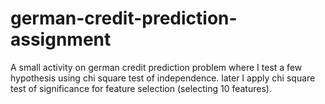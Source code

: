 # german-credit-prediction-assignment
A small activity on german credit prediction problem where I test a few hypothesis using chi square test of independence.
later I apply chi square test of significance for feature selection (selecting 10 features).
